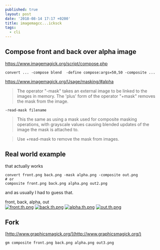 ```yaml
---
published: true
layout: post
date: '2018-08-14 17:17 +0200'
title: imagemagcc...icksck
tags:
  - cli
---
```

## Compose front and back over alpha image

https://www.imagemagick.org/script/compose.php

    convert ... -compose blend  -define compose:args=50,50 -composite ...

https://www.imagemagick.org/Usage/masking/#alpha

> The operator "-mask" takes an external image to be linked to the images in memory. The 'plus' form of the operator "+mask" removes the mask from the image.

    -read-mask filename
    
> This the same as using a mask used for composite masking operations, with grayscale values causing blended updates of the image the mask is attached to.

> Use +read-mask to remove the mask from images.

## Real world example

that actually works

    convert front.png back.png -mask alpha.png -composite out.png
    # or
    composite front.png back.png alpha.png out2.png
    
and as usually I had to guess that.

front, back, alpha, out  
[![front.th.png](https://images.weserv.nl/?url=//cdn.scrot.moe/images/2018/08/14/front.th.png)](https://scrot.moe/image/9CqS8)
[![back.th.png](https://images.weserv.nl/?url=//cdn.scrot.moe/images/2018/08/14/back.th.png)](https://scrot.moe/image/9Cs1W)
[![alpha.th.png](https://images.weserv.nl/?url=//cdn.scrot.moe/images/2018/08/14/alpha.th.png)](https://scrot.moe/image/9CE72)
[![out.th.png](https://images.weserv.nl/?url=//cdn.scrot.moe/images/2018/08/14/out.th.png)](https://scrot.moe/image/9CDjZ) 

## Fork

[http://www.graphicsmagick.org/](http://www.graphicsmagick.org/)

    gm composite front.png back.png alpha.png out3.png
